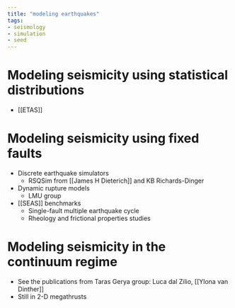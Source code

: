 ```yaml
---
title: "modeling earthquakes"
tags:
- seismology
- simulation
- seed
---
```


# Modeling seismicity using statistical distributions
- [[ETAS]]

# Modeling seismicity using fixed faults
- Discrete earthquake simulators
    - RSQSim from [[James H Dieterich]] and KB Richards-Dinger
- Dynamic rupture models
    - LMU group
- [[SEAS]] benchmarks
    - Single-fault multiple earthquake cycle
    - Rheology and frictional properties studies

# Modeling seismicity in the continuum regime
- See the publications from Taras Gerya group: Luca dal Zilio, [[Ylona van Dinther]]
- Still in 2-D megathrusts